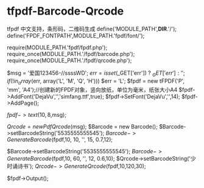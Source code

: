 # tfpdf-Barcode-Qrcode
tfpdf 中文支持，条形码，二维码生成
define('MODULE_PATH',__DIR__.'/');
define('FPDF_FONTPATH',MODULE_PATH.'fpdf/font/');

require(MODULE_PATH.'fpdf/fpdf.php');
require_once(MODULE_PATH.'/fpdf/barcode.php');
require_once(MODULE_PATH.'/fpdf/qrcode.php');

$msg = '爱国123456-//ssssWD';
$err = isset($_GET['err']) ? $_GET['err'] : '';
if (!in_array($err, array('L', 'M', 'Q', 'H'))) $err = 'L';
$fpdf = new tFPDF('P', 'mm', 'A4');//创建新的FPDF对象，竖向放纸，单位为毫米，纸张大小A4
$fpdf->AddFont('DejaVu','','simfang.ttf',true);
$fpdf->SetFont('DejaVu','',14);
$fpdf->AddPage();


$fpdf->text(10,8,$msg);


$Qrcode = new PdfQrcode($msg);
$Barcode = new Barcode();
$Barcode->setBarcodeString('5535555555545');
$Barcode->GenerateBarcode($fpdf,10, 10, '', 15, 0.7,12);

$Barcode->setBarcodeString('5535555555545');
$Barcode->GenerateBarcode($fpdf,10, 60, '', 12, 0.6,10);
$Qrcode->setBarcodeString('少时诵诗书');
$Qrcode->GenerateQrcode($fpdf,10,120,30);

$fpdf->Output();
